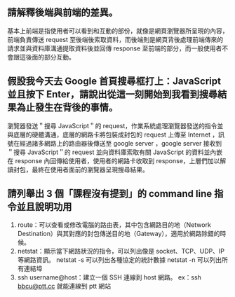## 請解釋後端與前端的差異。
基本上前端是指使用者可以看到和互動的部份，就像是網頁瀏覽器所呈現的內容，前端負責傳送 request 至後端後索取資料，而後端則是網頁背後處理前端傳來的請求並與資料庫溝通提取資料後並回傳 response 至前端的部分，而一般使用者不會跟這後面的部分互動。


## 假設我今天去 Google 首頁搜尋框打上：JavaScript 並且按下 Enter，請說出從這一刻開始到我看到搜尋結果為止發生在背後的事情。
瀏覽器發送＂搜尋 JavaScript＂的 request，作業系統處理瀏覽器發送的指令並與底層的硬體溝通，底層的網路卡將包裝成封包的 request 上傳至 Internet ，訊號在經過諸多網路上的路由器後傳送至 google server ，google server 接收到 ＂搜尋 JavaScript＂的 request 並向資料庫索取有關 JavaScript 的資料並內嵌在 response 內回傳給使用者，使用者的網路卡收取到 response，上層們加以解讀封包，最終在使用者面前的瀏覽器呈現搜尋結果。


## 請列舉出 3 個「課程沒有提到」的 command line 指令並且說明功用
1. route：可以查看或修改電腦的路由表，其中包含網路目的地（Network Destination）與其對應的封包傳送目的地（Gateway），適用於網路除錯的時候。
2. netstat：顯示當下網路狀況的指令，可以列出像是 socket、TCP、UDP、IP等網路資訊。
   		netstat -s 可以列出各種協定的統計數據
      		netstat -n 可以列出所有連結埠
3. ssh username@host：建立一個 SSH 連線到 host 網路。
   		ex：ssh bbcu@ptt.cc 就能連線到 ptt 網站